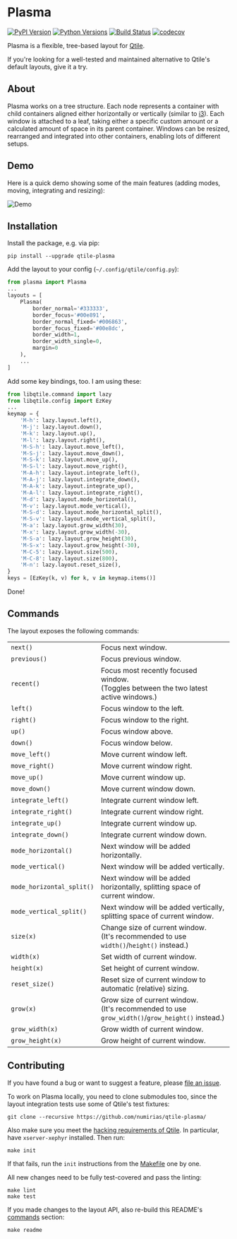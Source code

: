# Plasma

[![PyPI Version](https://img.shields.io/pypi/v/qtile-plasma.svg)](https://pypi.python.org/pypi/qtile-plasma)
[![Python Versions](https://img.shields.io/pypi/pyversions/qtile-plasma.svg)](https://pypi.python.org/pypi/qtile-plasma)
[![Build Status](https://travis-ci.org/numirias/qtile-plasma.svg?branch=master)](https://travis-ci.org/numirias/qtile-plasma)
[![codecov](https://codecov.io/gh/numirias/qtile-plasma/branch/master/graph/badge.svg)](https://codecov.io/gh/numirias/qtile-plasma)

Plasma is a flexible, tree-based layout for [Qtile](https://github.com/qtile/qtile/).

If you're looking for a well-tested and maintained alternative to Qtile's default layouts, give it a try.

## About

Plasma works on a tree structure. Each node represents a container with child containers aligned either horizontally or vertically (similar to [i3](https://i3wm.org/)). Each window is attached to a leaf, taking either a specific custom amount or a calculated amount of space in its parent container. Windows can be resized, rearranged and integrated into other containers, enabling lots of different setups.

## Demo

Here is a quick demo showing some of the main features (adding modes, moving, integrating and resizing):

![Demo](https://i.imgur.com/N3CMonP.gif)

## Installation

Install the package, e.g. via pip:

```
pip install --upgrade qtile-plasma
```
    
Add the layout to your config (`~/.config/qtile/config.py`):

```python
from plasma import Plasma
...
layouts = [
    Plasma(
        border_normal='#333333',
        border_focus='#00e891',
        border_normal_fixed='#006863',
        border_focus_fixed='#00e8dc',
        border_width=1,
        border_width_single=0,
        margin=0
    ),
    ...
]
```

Add some key bindings, too. I am using these:

```python
from libqtile.command import lazy
from libqtile.config import EzKey
...
keymap = {
    'M-h': lazy.layout.left(),
    'M-j': lazy.layout.down(),
    'M-k': lazy.layout.up(),
    'M-l': lazy.layout.right(),
    'M-S-h': lazy.layout.move_left(),
    'M-S-j': lazy.layout.move_down(),
    'M-S-k': lazy.layout.move_up(),
    'M-S-l': lazy.layout.move_right(),
    'M-A-h': lazy.layout.integrate_left(),
    'M-A-j': lazy.layout.integrate_down(),
    'M-A-k': lazy.layout.integrate_up(),
    'M-A-l': lazy.layout.integrate_right(),
    'M-d': lazy.layout.mode_horizontal(),
    'M-v': lazy.layout.mode_vertical(),
    'M-S-d': lazy.layout.mode_horizontal_split(),
    'M-S-v': lazy.layout.mode_vertical_split(),
    'M-a': lazy.layout.grow_width(30),
    'M-x': lazy.layout.grow_width(-30),
    'M-S-a': lazy.layout.grow_height(30),
    'M-S-x': lazy.layout.grow_height(-30),
    'M-C-5': lazy.layout.size(500),
    'M-C-8': lazy.layout.size(800),
    'M-n': lazy.layout.reset_size(),
}
keys = [EzKey(k, v) for k, v in keymap.items()]
```

Done!

## Commands

The layout exposes the following commands:

<!--commands-start-->
<table>
  <tr>
    <td><code>next()</code></td>
    <td>Focus next window.</td>
  </tr>
  <tr>
    <td><code>previous()</code></td>
    <td>Focus previous window.</td>
  </tr>
  <tr>
    <td><code>recent()</code></td>
    <td>Focus most recently focused window.<br>
(Toggles between the two latest active windows.)</td>
  </tr>
  <tr>
    <td><code>left()</code></td>
    <td>Focus window to the left.</td>
  </tr>
  <tr>
    <td><code>right()</code></td>
    <td>Focus window to the right.</td>
  </tr>
  <tr>
    <td><code>up()</code></td>
    <td>Focus window above.</td>
  </tr>
  <tr>
    <td><code>down()</code></td>
    <td>Focus window below.</td>
  </tr>
  <tr>
    <td><code>move_left()</code></td>
    <td>Move current window left.</td>
  </tr>
  <tr>
    <td><code>move_right()</code></td>
    <td>Move current window right.</td>
  </tr>
  <tr>
    <td><code>move_up()</code></td>
    <td>Move current window up.</td>
  </tr>
  <tr>
    <td><code>move_down()</code></td>
    <td>Move current window down.</td>
  </tr>
  <tr>
    <td><code>integrate_left()</code></td>
    <td>Integrate current window left.</td>
  </tr>
  <tr>
    <td><code>integrate_right()</code></td>
    <td>Integrate current window right.</td>
  </tr>
  <tr>
    <td><code>integrate_up()</code></td>
    <td>Integrate current window up.</td>
  </tr>
  <tr>
    <td><code>integrate_down()</code></td>
    <td>Integrate current window down.</td>
  </tr>
  <tr>
    <td><code>mode_horizontal()</code></td>
    <td>Next window will be added horizontally.</td>
  </tr>
  <tr>
    <td><code>mode_vertical()</code></td>
    <td>Next window will be added vertically.</td>
  </tr>
  <tr>
    <td><code>mode_horizontal_split()</code></td>
    <td>Next window will be added horizontally, splitting space of current
window.</td>
  </tr>
  <tr>
    <td><code>mode_vertical_split()</code></td>
    <td>Next window will be added vertically, splitting space of current
window.</td>
  </tr>
  <tr>
    <td><code>size(x)</code></td>
    <td>Change size of current window.<br>
(It's recommended to use <code>width()</code>/<code>height()</code> instead.)</td>
  </tr>
  <tr>
    <td><code>width(x)</code></td>
    <td>Set width of current window.</td>
  </tr>
  <tr>
    <td><code>height(x)</code></td>
    <td>Set height of current window.</td>
  </tr>
  <tr>
    <td><code>reset_size()</code></td>
    <td>Reset size of current window to automatic (relative) sizing.</td>
  </tr>
  <tr>
    <td><code>grow(x)</code></td>
    <td>Grow size of current window.<br>
(It's recommended to use <code>grow_width()</code>/<code>grow_height()</code> instead.)</td>
  </tr>
  <tr>
    <td><code>grow_width(x)</code></td>
    <td>Grow width of current window.</td>
  </tr>
  <tr>
    <td><code>grow_height(x)</code></td>
    <td>Grow height of current window.</td>
  </tr>
</table>
<!--commands-end-->

## Contributing

If you have found a bug or want to suggest a feature, please [file an issue](https://github.com/numirias/qtile-plasma/issues/new).


To work on Plasma locally, you need to clone submodules too, since the layout integration tests use some of Qtile's test fixtures:

```
git clone --recursive https://github.com/numirias/qtile-plasma/
```

Also make sure you meet the [hacking requirements of Qtile](http://docs.qtile.org/en/latest/manual/hacking.html). In particular, have `xserver-xephyr` installed. Then run:

```
make init
```

If that fails, run the `init` instructions from the [Makefile](https://github.com/numirias/qtile-plasma/blob/master/Makefile) one by one.

All new changes need to be fully test-covered and pass the linting:

```
make lint
make test
```

If you made changes to the layout API, also re-build this README's [commands](#commands) section:

```
make readme
```
